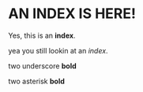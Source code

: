# AN INDEX IS HERE!
Yes, this is an **index**.

yea you still lookin at an *index*.

two underscore __bold__

two asterisk **bold**